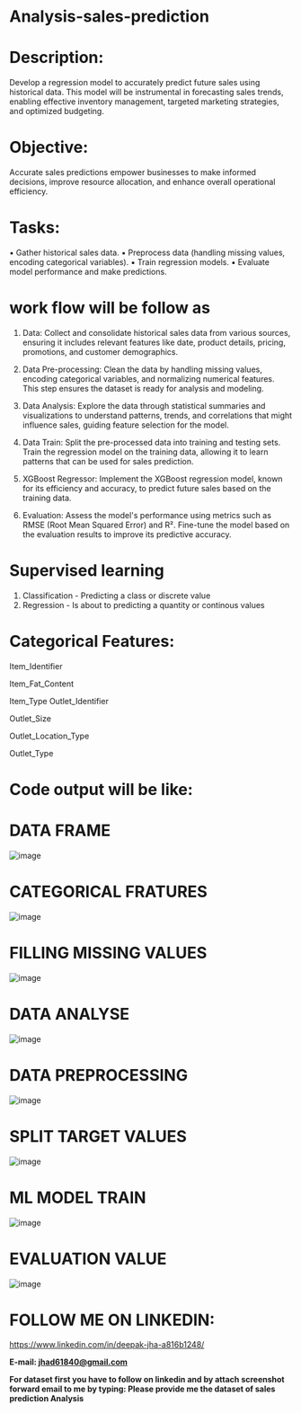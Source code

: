 # Analysis-sales-prediction

# Description:
Develop a regression model to accurately predict future sales using historical data. This model will be instrumental in forecasting sales trends, enabling effective inventory management, targeted marketing strategies, and optimized budgeting.

# Objective:
Accurate sales predictions empower businesses to make informed decisions, improve resource allocation, and enhance overall operational efficiency.

# Tasks:

▪ Gather historical sales data.
▪ Preprocess data (handling missing values, encoding categorical variables).
▪ Train regression models.
▪ Evaluate model performance and make predictions.

# work flow will be follow as 

   1. Data: Collect and consolidate historical sales data from various sources, ensuring it includes relevant features like date, product details, pricing, promotions, and customer 
    demographics.

   2. Data Pre-processing: Clean the data by handling missing values, encoding categorical variables, and normalizing numerical features. This step ensures the dataset is ready for analysis 
    and modeling.

   3. Data Analysis: Explore the data through statistical summaries and visualizations to understand patterns, trends, and correlations that might influence sales, guiding feature selection 
    for the model.

   4. Data Train: Split the pre-processed data into training and testing sets. Train the regression model on the training data, allowing it to learn patterns that can be used for sales 
    prediction.
 
   5. XGBoost Regressor: Implement the XGBoost regression model, known for its efficiency and accuracy, to predict future sales based on the training data.

  6. Evaluation: Assess the model's performance using metrics such as RMSE (Root Mean Squared Error) and R². Fine-tune the model based on the evaluation results to improve its predictive 
    accuracy.

# Supervised learning

 1. Classification - Predicting a class or discrete value
 2. Regression - Is about to predicting a quantity or continous values
      
# Categorical Features:

Item_Identifier 

Item_Fat_Content 

Item_Type Outlet_Identifier 

Outlet_Size 

Outlet_Location_Type 

Outlet_Type


# Code output will be like:

# DATA FRAME 

![image](https://github.com/user-attachments/assets/96bff896-75fb-47f8-9eb7-0b46b0818889)

# CATEGORICAL FRATURES

![image](https://github.com/user-attachments/assets/71099ad4-7fb3-4072-b9dc-6664b8f99aa2)

# FILLING MISSING VALUES

![image](https://github.com/user-attachments/assets/7440fa09-0f21-41c4-ad3f-a2ff865281d2)

# DATA ANALYSE

![image](https://github.com/user-attachments/assets/4e3b6f7f-0f29-42cb-8cb3-98b2041d60fc)

# DATA PREPROCESSING 

![image](https://github.com/user-attachments/assets/95db111c-bb20-431a-8504-ae3ba979aa44)

# SPLIT TARGET VALUES

![image](https://github.com/user-attachments/assets/4fc7ce3d-7627-4708-898d-7c0221b44d10)

# ML MODEL TRAIN 

![image](https://github.com/user-attachments/assets/918cf3e8-6ca1-4467-99f8-77e3a737b37c)

# EVALUATION VALUE

![image](https://github.com/user-attachments/assets/773aea64-a6db-41cb-ad9f-768bfa30c8b5)


# FOLLOW ME ON LINKEDIN: 

https://www.linkedin.com/in/deepak-jha-a816b1248/

**E-mail: jhad61840@gmail.com**

**For dataset first you have to follow on linkedin and by attach screenshot forward email to me by typing: Please provide me the dataset of sales prediction Analysis**



